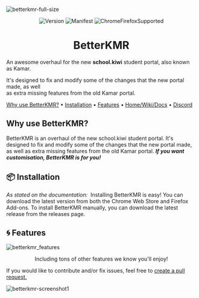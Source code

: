![betterkmr-full-size](https://github.com/user-attachments/assets/e44eada9-853c-47c9-b4fc-bdfab459d665)

<p align="center"><img src="https://img.shields.io/github/actions/workflow/status/Interlabs-Official/BetterKMR/build-extensions.yml?style=for-the-badge" alt="Version"></img>
<img src="https://img.shields.io/github/manifest-json/v/Interlabs-Official/BetterKMR?label=Version&style=for-the-badge" alt="Manifest"></img>
<img src="https://img.shields.io/badge/Chrome%20&%20Firefox%20Supported-FFBD4F?style=for-the-badge" alt="ChromeFirefoxSupported"></img>
</p>

<div align="center">

# BetterKMR

</div>

An awesome overhaul for the new **school.kiwi** student portal, also known as Kamar.

It's designed to fix and modify some of the changes that the new portal made, as well<br>
as extra missing features from the old Kamar portal.

[Why use BetterKMR?](#why-use-betterkmr) •
[Installation](#-installation) •
[Features](#-features) •
[Home/Wiki/Docs](https://interlabs-official.github.io/BetterKMR) •
[Discord](https://discord.gg/4MkRmFmHz2)

## Why use BetterKMR?
BetterKMR is an overhaul of the new school.kiwi student portal. It's designed to fix and modify some of the changes that the new portal made, as well as extra missing features from the old Kamar portal. ***If you want customisation, BetterKMR is for you!***

## 📦 Installation
*As stated on the documentation:*
&nbsp;Installing BetterKMR is easy! You can download the latest version from both the Chrome Web Store and Firefox Add-ons. To install BetterKMR manually, you can download the latest release from the releases page.

## 🌀 Features
![betterkmr_features](https://github.com/user-attachments/assets/9b18771d-ef5a-4f99-a6e8-8bc25aaa52c0)
<p align="center">Including tons of other features we know you'll enjoy!</p>

If you would like to contribute and/or fix issues, feel free to [create a pull request.](https://github.com/Interlabs-Official/BetterKMR/pulls)

![betterkmr-screenshot1](https://github.com/user-attachments/assets/f5ba920d-6776-4e28-980a-ddd647969d6a)